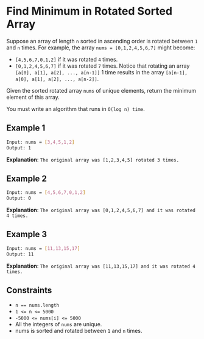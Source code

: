 # Find Minimum in Rotated Sorted Array

Suppose an array of length `n` sorted in ascending order is rotated between `1` and `n` times. For example, the array `nums = [0,1,2,4,5,6,7]` might become:

- `[4,5,6,7,0,1,2]` if it was rotated `4` times.
- `[0,1,2,4,5,6,7]` if it was rotated `7` times.
Notice that rotating an array `[a[0], a[1], a[2], ..., a[n-1]]` 1 time results in the array `[a[n-1], a[0], a[1], a[2], ..., a[n-2]]`.

Given the sorted rotated array `nums` of unique elements, return the minimum element of this array.

You must write an algorithm that runs in `O(log n) time`.

## Example 1

```bash
Input: nums = [3,4,5,1,2]
Output: 1
```

**Explanation**: `The original array was [1,2,3,4,5] rotated 3 times.`

## Example 2

```bash
Input: nums = [4,5,6,7,0,1,2]
Output: 0
```

**Explanation**: `The original array was [0,1,2,4,5,6,7] and it was rotated 4 times.`

## Example 3

```bash
Input: nums = [11,13,15,17]
Output: 11
```

**Explanation**: `The original array was [11,13,15,17] and it was rotated 4 times.`

## Constraints

- `n == nums.length`
- `1 <= n <= 5000`
- `-5000 <= nums[i] <= 5000`
- All the integers of `nums` are unique.
- nums is sorted and rotated between `1` and `n` times.
